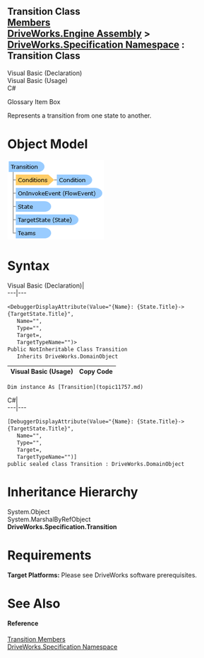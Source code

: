 Transition Class   
[Members](topic11758.md)   
[DriveWorks.Engine Assembly](topic2156.md) > [DriveWorks.Specification Namespace](topic10764.md) : Transition Class  
---  
  
Visual Basic (Declaration)    
Visual Basic (Usage)    
C# 

Glossary Item Box

Represents a transition from one state to another. 

# Object Model

![](dotnetdiagramimages/image603.png)

# Syntax

Visual Basic (Declaration)|   
---|---  
      
    
    <DebuggerDisplayAttribute(Value="{Name}: {State.Title}->{TargetState.Title}", 
       Name="", 
       Type="", 
       Target=, 
       TargetTypeName="")>
    Public NotInheritable Class Transition 
       Inherits DriveWorks.DomainObject  
  
Visual Basic (Usage)| Copy Code  
---|---  
      
    
    Dim instance As [Transition](topic11757.md)  
  
C#|   
---|---  
      
    
    [DebuggerDisplayAttribute(Value="{Name}: {State.Title}->{TargetState.Title}", 
       Name="", 
       Type="", 
       Target=, 
       TargetTypeName="")]
    public sealed class Transition : DriveWorks.DomainObject   
  
# Inheritance Hierarchy

System.Object  
System.MarshalByRefObject  
**DriveWorks.Specification.Transition**  


# Requirements

**Target Platforms:** Please see DriveWorks software prerequisites.

# See Also

#### Reference

[Transition Members](topic11758.md)   
[DriveWorks.Specification Namespace](topic10764.md)


